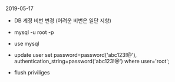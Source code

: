 2019-05-17 
 - DB 계정 비번 변경 (어려운 비번은 일단 지향) 

 - mysql -u root -p 
 - use mysql
 - update user set password=password('abc123!@'), authentication_string=password('abc123!@') where user='root';
 - flush priviliges

 